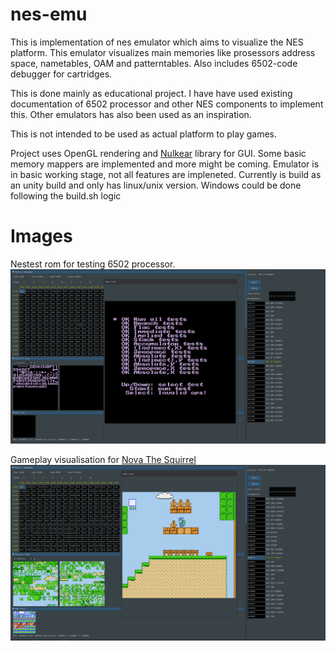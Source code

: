 # nes-emu
This is implementation of nes emulator which aims to visualize the NES platform. 
This emulator visualizes main memories like prosessors address space, nametables, OAM and patterntables. Also includes 6502-code debugger for cartridges.

This is done mainly as educational project. I have have used existing documentation of 6502 processor and other NES components to implement this.
Other emulators has also been used as an inspiration.

This is not intended to be used as actual platform to play games.

Project uses OpenGL rendering and [Nulkear](https://github.com/Immediate-Mode-UI/Nuklear) library for GUI.
Some basic memory mappers are implemented and more might be coming. Emulator is in basic working stage, not all features are impleneted.
Currently is build as an unity build and only has linux/unix version. Windows could be done following the build.sh logic

# Images

Nestest rom for testing 6502 processor.
![image1](nesemudemo.png)

Gameplay visualisation for [Nova The Squirrel](https://github.com/NovaSquirrel/NovaTheSquirrel)
![image2](nesemudemo2.png)
